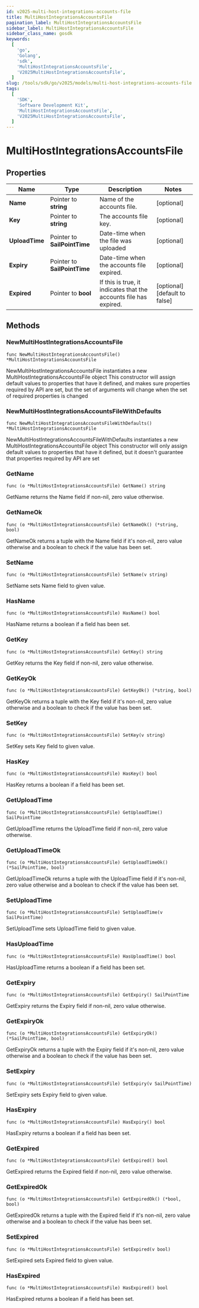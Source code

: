 ```yaml
---
id: v2025-multi-host-integrations-accounts-file
title: MultiHostIntegrationsAccountsFile
pagination_label: MultiHostIntegrationsAccountsFile
sidebar_label: MultiHostIntegrationsAccountsFile
sidebar_class_name: gosdk
keywords:
  [
    'go',
    'Golang',
    'sdk',
    'MultiHostIntegrationsAccountsFile',
    'V2025MultiHostIntegrationsAccountsFile',
  ]
slug: /tools/sdk/go/v2025/models/multi-host-integrations-accounts-file
tags:
  [
    'SDK',
    'Software Development Kit',
    'MultiHostIntegrationsAccountsFile',
    'V2025MultiHostIntegrationsAccountsFile',
  ]
---
```


# MultiHostIntegrationsAccountsFile

## Properties

| Name | Type | Description | Notes |
| --- | --- | --- | --- |
| **Name** | Pointer to **string** | Name of the accounts file. | [optional] |
| **Key** | Pointer to **string** | The accounts file key. | [optional] |
| **UploadTime** | Pointer to **SailPointTime** | Date-time when the file was uploaded | [optional] |
| **Expiry** | Pointer to **SailPointTime** | Date-time when the accounts file expired. | [optional] |
| **Expired** | Pointer to **bool** | If this is true, it indicates that the accounts file has expired. | [optional] [default to false] |

## Methods

### NewMultiHostIntegrationsAccountsFile

`func NewMultiHostIntegrationsAccountsFile() *MultiHostIntegrationsAccountsFile`

NewMultiHostIntegrationsAccountsFile instantiates a new MultiHostIntegrationsAccountsFile object This constructor will assign default values to properties that have it defined, and makes sure properties required by API are set, but the set of arguments will change when the set of required properties is changed

### NewMultiHostIntegrationsAccountsFileWithDefaults

`func NewMultiHostIntegrationsAccountsFileWithDefaults() *MultiHostIntegrationsAccountsFile`

NewMultiHostIntegrationsAccountsFileWithDefaults instantiates a new MultiHostIntegrationsAccountsFile object This constructor will only assign default values to properties that have it defined, but it doesn't guarantee that properties required by API are set

### GetName

`func (o *MultiHostIntegrationsAccountsFile) GetName() string`

GetName returns the Name field if non-nil, zero value otherwise.

### GetNameOk

`func (o *MultiHostIntegrationsAccountsFile) GetNameOk() (*string, bool)`

GetNameOk returns a tuple with the Name field if it's non-nil, zero value otherwise and a boolean to check if the value has been set.

### SetName

`func (o *MultiHostIntegrationsAccountsFile) SetName(v string)`

SetName sets Name field to given value.

### HasName

`func (o *MultiHostIntegrationsAccountsFile) HasName() bool`

HasName returns a boolean if a field has been set.

### GetKey

`func (o *MultiHostIntegrationsAccountsFile) GetKey() string`

GetKey returns the Key field if non-nil, zero value otherwise.

### GetKeyOk

`func (o *MultiHostIntegrationsAccountsFile) GetKeyOk() (*string, bool)`

GetKeyOk returns a tuple with the Key field if it's non-nil, zero value otherwise and a boolean to check if the value has been set.

### SetKey

`func (o *MultiHostIntegrationsAccountsFile) SetKey(v string)`

SetKey sets Key field to given value.

### HasKey

`func (o *MultiHostIntegrationsAccountsFile) HasKey() bool`

HasKey returns a boolean if a field has been set.

### GetUploadTime

`func (o *MultiHostIntegrationsAccountsFile) GetUploadTime() SailPointTime`

GetUploadTime returns the UploadTime field if non-nil, zero value otherwise.

### GetUploadTimeOk

`func (o *MultiHostIntegrationsAccountsFile) GetUploadTimeOk() (*SailPointTime, bool)`

GetUploadTimeOk returns a tuple with the UploadTime field if it's non-nil, zero value otherwise and a boolean to check if the value has been set.

### SetUploadTime

`func (o *MultiHostIntegrationsAccountsFile) SetUploadTime(v SailPointTime)`

SetUploadTime sets UploadTime field to given value.

### HasUploadTime

`func (o *MultiHostIntegrationsAccountsFile) HasUploadTime() bool`

HasUploadTime returns a boolean if a field has been set.

### GetExpiry

`func (o *MultiHostIntegrationsAccountsFile) GetExpiry() SailPointTime`

GetExpiry returns the Expiry field if non-nil, zero value otherwise.

### GetExpiryOk

`func (o *MultiHostIntegrationsAccountsFile) GetExpiryOk() (*SailPointTime, bool)`

GetExpiryOk returns a tuple with the Expiry field if it's non-nil, zero value otherwise and a boolean to check if the value has been set.

### SetExpiry

`func (o *MultiHostIntegrationsAccountsFile) SetExpiry(v SailPointTime)`

SetExpiry sets Expiry field to given value.

### HasExpiry

`func (o *MultiHostIntegrationsAccountsFile) HasExpiry() bool`

HasExpiry returns a boolean if a field has been set.

### GetExpired

`func (o *MultiHostIntegrationsAccountsFile) GetExpired() bool`

GetExpired returns the Expired field if non-nil, zero value otherwise.

### GetExpiredOk

`func (o *MultiHostIntegrationsAccountsFile) GetExpiredOk() (*bool, bool)`

GetExpiredOk returns a tuple with the Expired field if it's non-nil, zero value otherwise and a boolean to check if the value has been set.

### SetExpired

`func (o *MultiHostIntegrationsAccountsFile) SetExpired(v bool)`

SetExpired sets Expired field to given value.

### HasExpired

`func (o *MultiHostIntegrationsAccountsFile) HasExpired() bool`

HasExpired returns a boolean if a field has been set.
